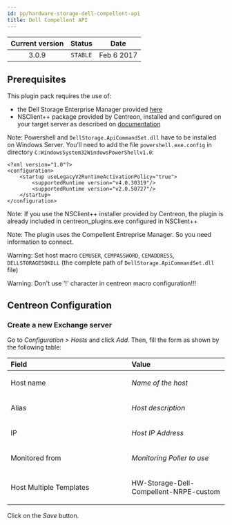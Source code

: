 ```yaml
---
id: pp/hardware-storage-dell-compellent-api
title: Dell Compellent API
---
```


| Current version | Status | Date |
| :-: | :-: | :-: |
| 3.0.9 | `STABLE` | Feb  6 2017 |

## Prerequisites
This plugin pack requires the use of: 
* the Dell Storage Enterprise
Manager provided [here](http://www.dell.com/support/home/us/en/19/Drivers/DriversDetails?driverId=7KXTW)
* NSClient++ package provided by Centreon, installed and configured on
your target server as described on [documentation](http://documentation.centreon.com)

Note: Powershell and `DellStorage.ApiCommandSet.dll` have to be installed on Windows Server. You'll need to add the file
`powershell.exe.config` in directory `C:WindowsSystem32WindowsPowerShellv1.0`:

    <?xml version="1.0"?>
    <configuration>
        <startup useLegacyV2RuntimeActivationPolicy="true">
            <supportedRuntime version="v4.0.30319"/>
            <supportedRuntime version="v2.0.50727"/>
        </startup> 
    </configuration>

Note: If you use the NSClient++ installer provided by Centreon, the plugin is already included in centreon\_plugins.exe configured in NSClient++

Note: The plugin uses the Compellent Entreprise Manager. So you need information to connect.

Warning: Set host macro `CEMUSER`, `CEMPASSWORD`, `CEMADDRESS`, `DELLSTORAGESDKDLL` (the complete path of `DellStorage.ApiCommandSet.dll` file)

Warning: Don't use '!' character in centreon macro configuration!!!

## Centreon Configuration
### Create a new Exchange server
Go to *Configuration &gt; Hosts* and click *Add*. Then, fill the form as
shown by the following table:

<table>
<colgroup>
<col width="55%" />
<col width="44%" />
</colgroup>
<thead>
<tr class="header">
<th align="left">Field</th>
<th align="left">Value</th>
</tr>
</thead>
<tbody>
<tr class="odd">
<td align="left"><p>Host name</p></td>
<td align="left"><p><em>Name of the host</em></p></td>
</tr>
<tr class="even">
<td align="left"><p>Alias</p></td>
<td align="left"><p><em>Host description</em></p></td>
</tr>
<tr class="odd">
<td align="left"><p>IP</p></td>
<td align="left"><p><em>Host IP Address</em></p></td>
</tr>
<tr class="even">
<td align="left"><p>Monitored from</p></td>
<td align="left"><p><em>Monitoring Poller to use</em></p></td>
</tr>
<tr class="odd">
<td align="left"><p>Host Multiple Templates</p></td>
<td align="left"><p>HW-Storage-Dell-Compellent-NRPE-custom</p></td>
</tr>
</tbody>
</table>

Click on the *Save* button.

